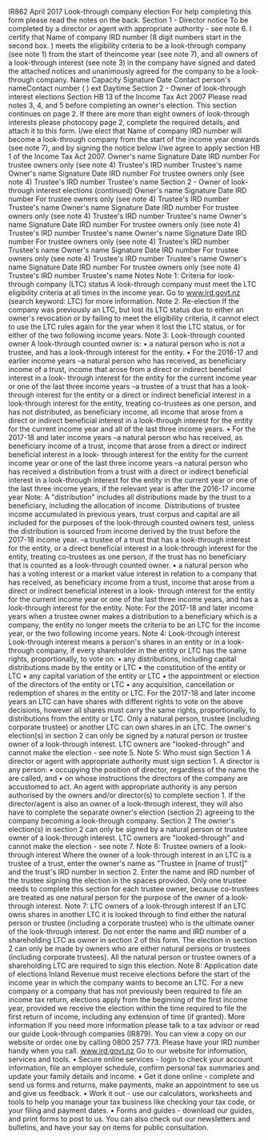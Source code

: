 IR862 April 2017 Look-through company election For help completing this form please read the notes on the back. Section 1 - Director notice To be completed by a director or agent with appropriate authority - see note 6. I certify that Name of company IRD number (8 digit numbers start in the second box. ) meets the eligibility criteria to be a look-through company (see note 1) from the start of theincome year (see note 7), and all owners of a look-through interest (see note 3) in the company have signed and dated the attached notices and unanimously agreed for the company to be a look-through company. Name Capacity Signature Date Contact person's nameContact number ( ) ext Daytime Section 2 - Owner of look-through interest elections Section HB 13 of the Income Tax Act 2007 Please read notes 3, 4, and 5 before completing an owner's election. This section continues on page 2. If there are more than eight owners of look-through interests please photocopy page 2, complete the required details, and attach it to this form. I/we elect that Name of company IRD number will become a look-through company from the start of the income year onwards (see note 7), and by signing the notice below I/we agree to apply section HB 1 of the Income Tax Act 2007. Owner's name Signature Date IRD number For trustee owners only (see note 4) Trustee's IRD number Trustee's name Owner's name Signature Date IRD number For trustee owners only (see note 4) Trustee's IRD number Trustee's name Section 2 - Owner of look-through interest elections (continued) Owner's name Signature Date IRD number For trustee owners only (see note 4) Trustee's IRD number Trustee's name Owner's name Signature Date IRD number For trustee owners only (see note 4) Trustee's IRD number Trustee's name Owner's name Signature Date IRD number For trustee owners only (see note 4) Trustee's IRD number Trustee's name Owner's name Signature Date IRD number For trustee owners only (see note 4) Trustee's IRD number Trustee's name Owner's name Signature Date IRD number For trustee owners only (see note 4) Trustee's IRD number Trustee's name Owner's name Signature Date IRD number For trustee owners only (see note 4) Trustee's IRD number Trustee's name Notes Note 1: Criteria for look-through company (LTC) status A look-through company must meet the LTC eligibility criteria at all times in the income year. Go to www.ird.govt.nz (search keyword: LTC) for more information. Note 2: Re-election If the company was previously an LTC, but lost its LTC status due to either an owner's revocation or by failing to meet the eligibility criteria, it cannot elect to use the LTC rules again for the year when it lost the LTC status, or for either of the two following income years. Note 3: Look-through counted owner A look-through counted owner is: • a natural person who is not a trustee, and has a look-through interest for the entity. • For the 2016-17 and earlier income years –a natural person who has received, as beneficiary income of a trust, income that arose from a direct or indirect beneficial interest in a look- through interest for the entity for the current income year or one of the last three income years –a trustee of a trust that has a look-through interest for the entity or a direct or indirect beneficial interest in a look-through interest for the entity, treating co-trustees as one person, and has not distributed, as beneficiary income, all income that arose from a direct or indirect beneficial interest in a look-through interest for the entity for the current income year and all of the last three income years. • For the 2017-18 and later income years –a natural person who has received, as beneficiary income of a trust, income that arose from a direct or indirect beneficial interest in a look- through interest for the entity for the current income year or one of the last three income years –a natural person who has received a distribution from a trust with a direct or indirect beneficial interest in a look-through interest for the entity in the current year or one of the last three income years, if the relevant year is after the 2016-17 income year Note: A "distribution" includes all distributions made by the trust to a beneficiary, including the allocation of income. Distributions of trustee income accumulated in previous years, trust corpus and capital are all included for the purposes of the look-through counted owners test, unless the distribution is sourced from income derived by the trust before the 2017-18 income year. –a trustee of a trust that has a look-through interest for the entity, or a direct beneficial interest in a look-through interest for the entity, treating co-trustees as one person, if the trust has no beneficiary that is counted as a look-through counted owner. • a natural person who has a voting interest or a market value interest in relation to a company that has received, as beneficiary income from a trust, income that arose from a direct or indirect beneficial interest in a look- through interest for the entity for the current income year or one of the last three income years, and has a look-through interest for the entity. Note: For the 2017-18 and later income years when a trustee owner makes a distribution to a beneficiary which is a company, the entity no longer meets the criteria to be an LTC for the income year, or the two following income years. Note 4: Look-through interest Look-through interest means a person's shares in an entity or in a look- through company, if every shareholder in the entity or LTC has the same rights, proportionally, to vote on: • any distributions, including capital distributions made by the entity or LTC • the constitution of the entity or LTC • any capital variation of the entity or LTC • the appointment or election of the directors of the entity or LTC • any acquisition, cancellation or redemption of shares in the entity or LTC. For the 2017-18 and later income years an LTC can have shares with different rights to vote on the above decisions, however all shares must carry the same rights, proportionally, to distributions from the entity or LTC. Only a natural person, trustee (including corporate trustee) or another LTC can own shares in an LTC. The owner's election(s) in section 2 can only be signed by a natural person or trustee owner of a look-through interest. LTC owners are "looked-through" and cannot make the election - see note 5. Note 5: Who must sign Section 1 A director or agent with appropriate authority must sign section 1. A director is any person: • occupying the position of director, regardless of the name the are called, and • on whose instructions the directors of the company are accustomed to act. An agent with appropriate authority is any person authorised by the owners and/or director(s) to complete section 1. If the director/agent is also an owner of a look-through interest, they will also have to complete the separate owner's election (section 2) agreeing to the company becoming a look-through company. Section 2 The owner's election(s) in section 2 can only be signed by a natural person or trustee owner of a look-through interest. LTC owners are "looked-through" and cannot make the election - see note 7. Note 6: Trustee owners of a look-through interest Where the owner of a look-through interest in an LTC is a trustee of a trust, enter the owner's name as "Trustee in \[name of trust\]" and the trust's IRD number in section 2. Enter the name and IRD number of the trustee signing the election in the spaces provided. Only one trustee needs to complete this section for each trustee owner, because co-trustees are treated as one natural person for the purpose of the owner of a look-through interest. Note 7: LTC owners of a look-through interest If an LTC owns shares in another LTC it is looked through to find either the natural person or trustee (including a corporate trustee) who is the ultimate owner of the look-through interest. Do not enter the name and IRD number of a shareholding LTC as owner in section 2 of this form. The election in section 2 can only be made by owners who are either natural persons or trustees (including corporate trustees). All the natural person or trustee owners of a shareholding LTC are required to sign this election. Note 8: Application date of elections Inland Revenue must receive elections before the start of the income year in which the company wants to become an LTC. For a new company or a company that has not previously been required to file an income tax return, elections apply from the beginning of the first income year, provided we receive the election within the time required to file the first return of income, including any extension of time (if granted). More information If you need more information please talk to a tax advisor or read our guide Look-through companies (IR879). You can view a copy on our website or order one by calling 0800 257 773. Please have your IRD number handy when you call. www.ird.govt.nz Go to our website for information, services and tools. • Secure online services - login to check your account information, file an employer schedule, confirm personal tax summaries and update your family details and income. • Get it done online - complete and send us forms and returns, make payments, make an appointment to see us and give us feedback. • Work it out - use our calculators, worksheets and tools to help you manage your tax business like checking your tax code, or your filing and payment dates. • Forms and guides - download our guides, and print forms to post to us. You can also check out our newsletters and bulletins, and have your say on items for public consultation.
